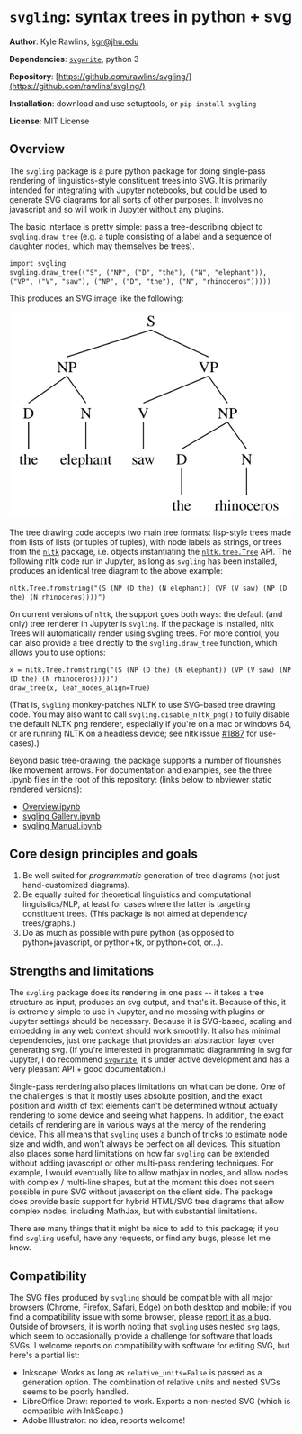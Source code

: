 # `svgling`: syntax trees in python + svg

**Author**: Kyle Rawlins, [kgr@jhu.edu](kgr@jhu.edu)

**Dependencies**: [`svgwrite`](https://pypi.org/project/svgwrite/), python 3

**Repository**: [https://github.com/rawlins/svgling/](https://github.com/rawlins/svgling/)

**Installation**: download and use setuptools, or `pip install svgling`

**License**: MIT License

## Overview

The `svgling` package is a pure python package for doing single-pass rendering
of linguistics-style constituent trees into SVG. It is primarily intended for
integrating with Jupyter notebooks, but could be used to generate SVG diagrams
for all sorts of other purposes. It involves no javascript and so will work
in Jupyter without any plugins.

The basic interface is pretty simple: pass a tree-describing object to
`svgling.draw_tree` (e.g. a tuple consisting of a label and a sequence of
daughter nodes, which may themselves be trees).

    import svgling
    svgling.draw_tree(("S", ("NP", ("D", "the"), ("N", "elephant")), ("VP", ("V", "saw"), ("NP", ("D", "the"), ("N", "rhinoceros")))))

This produces an SVG image like the following:

![example sentence](https://raw.githubusercontent.com/rawlins/svgling/master/demotree.svg?sanitize=true)

The tree drawing code accepts two main tree formats: lisp-style trees made from
lists of lists (or tuples of tuples), with node labels as strings, or trees from
the [`nltk`](https://www.nltk.org/) package, i.e. objects instantiating the
[`nltk.tree.Tree`](https://www.nltk.org/_modules/nltk/tree.html) API. The
following nltk code run in Jupyter, as long as `svgling` has been installed,
produces an identical tree diagram to the above example:

    nltk.Tree.fromstring("(S (NP (D the) (N elephant)) (VP (V saw) (NP (D the) (N rhinoceros))))")

On current versions of `nltk`, the support goes both ways: the default (and
only) tree renderer in Jupyter is `svgling`. If the package is installed, nltk
Trees will automatically render using svgling trees. For more control, you can
also provide a tree directly to the `svgling.draw_tree` function, which allows
you to use options:

    x = nltk.Tree.fromstring("(S (NP (D the) (N elephant)) (VP (V saw) (NP (D the) (N rhinoceros))))")
    draw_tree(x, leaf_nodes_align=True)

(That is, `svgling` monkey-patches NLTK to use SVG-based tree drawing code. You
may also want to call `svgling.disable_nltk_png()` to fully disable the
default NLTK png renderer, especially if you're on a mac or windows 64, or are
running NLTK on a headless device; see nltk issue
[#1887](https://github.com/nltk/nltk/issues/1887) for use-cases).)

Beyond basic tree-drawing, the package supports a number of flourishes like
movement arrows. For documentation and examples, see the three .ipynb files in
the root of this repository: (links below to nbviewer static rendered versions):

* [Overview.ipynb](https://nbviewer.jupyter.org/github/rawlins/svgling/blob/master/Overview.ipynb)
* [svgling Gallery.ipynb](https://nbviewer.jupyter.org/github/rawlins/svgling/blob/master/svgling%20Gallery.ipynb)
* [svgling Manual.ipynb](https://nbviewer.jupyter.org/github/rawlins/svgling/blob/master/svgling%20Manual.ipynb)

## Core design principles and goals

1. Be well suited for *programmatic* generation of tree diagrams (not just
hand-customized diagrams).
2. Be equally suited for theoretical linguistics and computational
linguistics/NLP, at least for cases where the latter is targeting constituent
trees. (This package is not aimed at dependency trees/graphs.)
3. Do as much as possible with pure python (as opposed to python+javascript, or
python+tk, or python+dot, or...).

## Strengths and limitations

The `svgling` package does its rendering in one pass -- it takes a tree
structure as input, produces an svg output, and that's it. Because of this, it
is extremely simple to use in Jupyter, and no messing with plugins or Jupyter
settings should be necessary. Because it is SVG-based, scaling and embedding in
any web context should work smoothly. It also has minimal dependencies, just
one package that provides an abstraction layer over generating svg. (If you're
interested in programmatic diagramming in svg for Jupyter, I do recommend
[`svgwrite`](https://github.com/mozman/svgwrite), it's under active development
and has a very pleasant API + good documentation.)

Single-pass rendering also places limitations on what can be done. One of the
challenges is that it mostly uses absolute position, and the exact position and
width of text elements can't be determined without actually rendering to some
device and seeing what happens. In addition, the exact details of rendering are
in various ways at the mercy of the rendering device. This all means that
`svgling` uses a bunch of tricks to estimate node size and width, and won't
always be perfect on all devices. This situation also places some hard
limitations on how far `svgling` can be extended without adding javascript or
other multi-pass rendering techniques. For example, I would eventually like to
allow mathjax in nodes, and allow nodes with complex / multi-line shapes, but at
the moment this does not seem possible in pure SVG without javascript on the
client side. The package does provide basic support for hybrid HTML/SVG tree
diagrams that allow complex nodes, including MathJax, but with substantial
limitations.

There are many things that it might be nice to add to this package; if you find
`svgling` useful, have any requests, or find any bugs, please let me know.

## Compatibility

The SVG files produced by `svgling` should be compatible with all major browsers
(Chrome, Firefox, Safari, Edge) on both desktop and mobile; if you find a
compatibility issue with some browser, please [report it as a
bug](https://github.com/rawlins/svgling/issues). Outside of browsers, it is
worth noting that `svgling` uses nested `svg` tags, which seem to occasionally
provide a challenge for software that loads SVGs. I welcome reports on
compatibility with software for editing SVG, but here's a partial list:

* Inkscape: Works as long as `relative_units=False` is passed as a generation
  option. The combination of relative units and nested SVGs seems to be poorly
  handled.
* LibreOffice Draw: reported to work. Exports a non-nested SVG (which is
  compatible with InkScape.)
* Adobe Illustrator: no idea, reports welcome!
